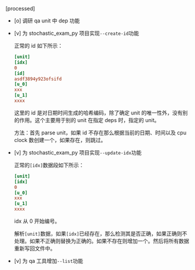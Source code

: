 [processed]

* [o] 调研 qa unit 中 dep 功能

* [v] 为 stochastic_exam_py 项目实现`--create-id`功能

    正常的 id 如下所示：

    ```conf
    [unit]
    [idx]
    0
    [id]
    asdf3894y923ofsifd
    [u_0]
    xxx
    [u_1]
    xxxx
    ```

    这里的 id 是对日期时间生成的哈希编码，除了确定 unit 的唯一性外，没有别的作用。这个主要用于别的 unit 在指定 deps 时，指定的 unit。

    方法：首先 parse unit，如果 id 不存在那么根据当前的日期、时间以及 cpu clock 数创建一个，如果存在，则跳过。

* [v] 为 stochastic_exam_py 项目实现`--update-idx`功能

    正常的`[idx]`数据段如下所示：

    ```conf
    [unit]
    [idx]
    0
    [u_0]
    xxx
    [u_1]
    xxxx
    ```

    idx 从 0 开始编号。
    
    解析`[unit]`数据，如果`[idx]`已经存在，那么检测其是否正确，如果正确则不处理。如果不正确则替换为正确的。如果不存在则增加一个。然后将所有数据重新写回文件中。

* [v] 为 qa 工具增加`--list`功能